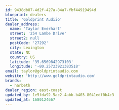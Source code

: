 ```yaml
---
id: 9438db87-4d2f-427a-84a7-fbf44919494d
blueprint: dealers
title: 'Goldprint Audiio'
dealer_address:
  name: 'Taylor Everhart'
  street: '254 Lambe Drive'
  street2: null
  postCode: '27292'
  city: Lexington
  state: NC
  country: US
  latitude: '35.6569842973103'
  longitude: '-80.25723921383518'
email: taylor@goldprintaudio.com
website: 'http://www.goldprintaudio.com'
brands:
  - harbeth
dealer_region: east-coast
updated_by: 1e5fda92-5ac2-4abb-b403-8041edf0b4c3
updated_at: 1680124667
---
```

